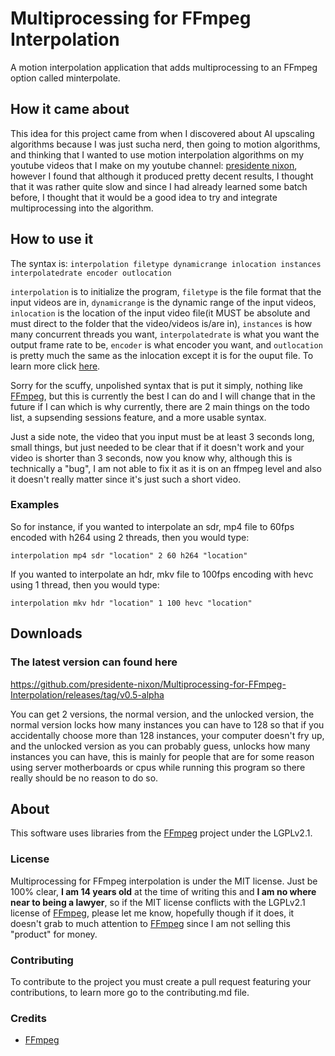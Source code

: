 # Multiprocessing for FFmpeg Interpolation
A motion interpolation application that adds multiprocessing to an FFmpeg option called minterpolate.

## How it came about
This idea for this project came from when I discovered about AI upscaling algorithms because I was just sucha nerd, then going to motion algorithms, and thinking that I wanted to use motion interpolation algorithms on my youtube videos that I make on my youtube channel: [presidente nixon](https://www.youtube.com/channel/UCNUJ_KmDxx-NTxOZGSZbSBQ), however I found that although it produced pretty decent results, I thought that it was rather quite slow and since I had already learned some batch before, I thought that it would be a good idea to try and integrate multiprocessing into the algorithm.

## How to use it
The syntax is: `interpolation filetype dynamicrange inlocation instances interpolatedrate encoder outlocation`

`interpolation` is to initialize the program, `filetype` is the file format that the input videos are in, `dynamicrange` is the dynamic range of the input videos, `inlocation` is the location of the input video file(it MUST be absolute and must direct to the folder that the video/videos is/are in), `instances` is how many concurrent threads you want, `interpolatedrate` is what you want the output frame rate to be, `encoder` is what encoder you want, and `outlocation` is pretty much the same as the inlocation except it is for the ouput file. To learn more click [here](https://github.com/presidente-nixon/Multiprocessing-for-FFmpeg-Interpolation/wiki/All-The-Commands).

Sorry for the scuffy, unpolished syntax that is put it simply, nothing like [FFmpeg](https://www.ffmpeg.org/), but this is currently the best I can do and I will change that in the future if I can which is why currently, there are 2 main things on the todo list, a supsending sessions feature, and a more usable syntax.

Just a side note, the video that you input must be at least 3 seconds long, small things, but just needed to be clear that if it doesn't work and your video is shorter than 3 seconds, now you know why, although this is technically a "bug", I am not able to fix it as it is on an ffmpeg level and also it doesn't really matter since it's just such a short video.

### Examples
So for instance, if you wanted to interpolate an sdr, mp4 file to 60fps encoded with h264 using 2 threads, then you would type: 
```
interpolation mp4 sdr "location" 2 60 h264 "location"
```
If you wanted to interpolate an hdr, mkv file to 100fps encoding with hevc using 1 thread, then you would type:
```
interpolation mkv hdr "location" 1 100 hevc "location"
```
## Downloads
### The latest version can found here
https://github.com/presidente-nixon/Multiprocessing-for-FFmpeg-Interpolation/releases/tag/v0.5-alpha

You can get 2 versions, the normal version, and the unlocked version, the normal version locks how many instances you can have to 128 so that if you accidentally choose more than 128 instances, your computer doesn't fry up, and the unlocked version as you can probably guess, unlocks how many instances you can have, this is mainly for people that are for some reason using server motherboards or cpus while running this program so there really should be no reason to do so.

## About
This software uses libraries from the [FFmpeg](https://www.ffmpeg.org/) project under the LGPLv2.1.
### License
Multiprocessing for FFmpeg interpolation is under the MIT license. Just be 100% clear, **I am 14 years old** at the time of writing this and **I am no where near to being a lawyer**, so if the MIT license conflicts with the LGPLv2.1 license of [FFmpeg](https://www.ffmpeg.org/), please let me know, hopefully though if it does, it doesn't grab to much attention to [FFmpeg](https://www.ffmpeg.org/) since I am not selling this "product" for money.
### Contributing
To contribute to the project you must create a pull request featuring your contributions, to learn more go to the contributing.md file.
### Credits
- [FFmpeg](https://www.ffmpeg.org/)
